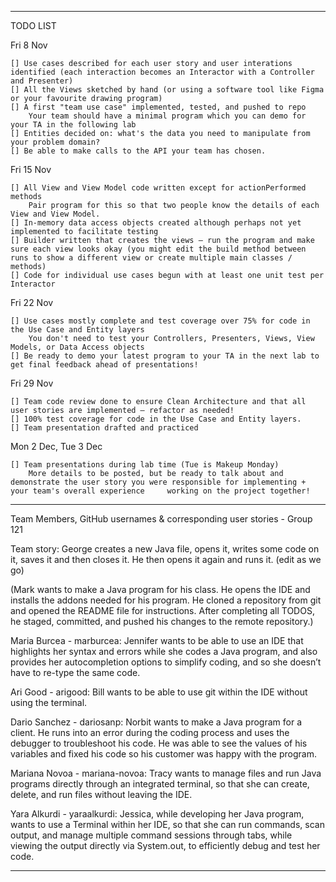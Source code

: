 -------------------------------------------------------------------------------------------------------------------------------------------------------------------------
TODO LIST

Fri 8 Nov

    [] Use cases described for each user story and user interations identified (each interaction becomes an Interactor with a Controller and Presenter)
    [] All the Views sketched by hand (or using a software tool like Figma or your favourite drawing program)
    [] A first "team use case" implemented, tested, and pushed to repo
        Your team should have a minimal program which you can demo for your TA in the following lab 
    [] Entities decided on: what's the data you need to manipulate from your problem domain?
    [] Be able to make calls to the API your team has chosen.

Fri 15 Nov

    [] All View and View Model code written except for actionPerformed methods
        Pair program for this so that two people know the details of each View and View Model.
    [] In-memory data access objects created although perhaps not yet implemented to facilitate testing
    [] Builder written that creates the views — run the program and make sure each view looks okay (you might edit the build method between runs to show a different view or create multiple main classes / methods)
    [] Code for individual use cases begun with at least one unit test per Interactor

Fri 22 Nov

    [] Use cases mostly complete and test coverage over 75% for code in the Use Case and Entity layers
        You don't need to test your Controllers, Presenters, Views, View Models, or Data Access objects
    [] Be ready to demo your latest program to your TA in the next lab to get final feedback ahead of presentations!

Fri 29 Nov

    [] Team code review done to ensure Clean Architecture and that all user stories are implemented — refactor as needed!
    [] 100% test coverage for code in the Use Case and Entity layers.
    [] Team presentation drafted and practiced

Mon 2 Dec, Tue 3 Dec

    [] Team presentations during lab time (Tue is Makeup Monday)
        More details to be posted, but be ready to talk about and demonstrate the user story you were responsible for implementing + your team's overall experience     working on the project together!
-------------------------------------------------------------------------------------------------------------------------------------------------------------------------
Team Members, GitHub usernames & corresponding user stories - Group 121

Team story:
George creates a new Java file, opens it, writes some code on it, saves it and then closes it. He then opens it again and runs it. 
(edit as we go)

(Mark wants to make a Java program for his class. He opens the IDE and installs the addons needed for his program. 
He cloned a repository from git and opened the README file for instructions. 
After completing all TODOS, he staged, committed, and pushed his changes to the remote repository.)

Maria Burcea - marburcea:
Jennifer wants to be able to use an IDE that highlights her syntax and errors while she codes a Java program, 
and also provides her autocompletion options to simplify coding, and so she doesn’t have to re-type the same code.

Ari Good - arigood:
Bill wants to be able to use git within the IDE without using the terminal. 

Dario Sanchez - dariosanp:
Norbit wants to make a Java program for a client. He runs into an error during the coding process and uses the debugger to troubleshoot his code. He was able to see the values of his variables and
fixed his code so his customer was happy with the program.

Mariana Novoa - mariana-novoa:
Tracy wants to manage files and run Java programs directly through an integrated terminal, so that she can create, delete, and run files without leaving the IDE.

Yara Alkurdi - yaraalkurdi:
Jessica, while developing her Java program, wants to use a Terminal within her IDE, so that she can run commands, scan output, and manage multiple command sessions through tabs, while viewing the output directly via System.out, to efficiently debug and test her code.

-------------------------------------------------------------------------------------------------------------------------------------------------------------------------
